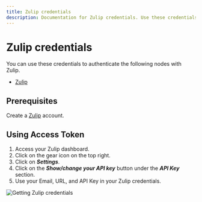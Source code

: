 ```yaml
---
title: Zulip credentials
description: Documentation for Zulip credentials. Use these credentials to authenticate Zulip in n8n, a workflow automation platform.
---
```


# Zulip credentials

You can use these credentials to authenticate the following nodes with Zulip.

- [Zulip](/integrations/builtin/app-nodes/n8n-nodes-base.zulip/)

## Prerequisites

Create a [Zulip](https://zulip.com/) account.

## Using Access Token

1. Access your Zulip dashboard.
2. Click on the gear icon on the top right.
3. Click on ***Settings***.
4. Click on the ***Show/change your API key*** button under the ***API Key*** section.
5. Use your Email, URL, and API Key in your Zulip credentials.

![Getting Zulip credentials](/_images/integrations/builtin/credentials/zulip/using-access-token.gif)

